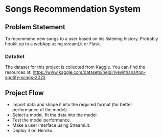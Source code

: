 # Songs Recommendation System

## Problem Statement
To recommend new songs to a user based on his listening history.
Probably hookit up to a webApp using streamLit or Flask.

### DataSet
The dataset for this project is collected from Kaggle.
You can find the resources at:
https://www.kaggle.com/datasets/nelgiriyewithana/top-spotify-songs-2023


## Project Flow

- Import data and shape it into the required format (for better performance of the model).
- Select a model, fit the data into the model.
- Test the model performance.
- Make a user interface using StreamLit.
- Deploy it on Heroku.